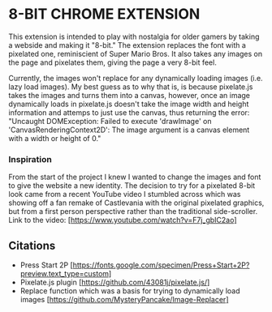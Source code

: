 # 8-BIT CHROME EXTENSION

This extension is intended to play with nostalgia for older gamers by taking a webside and making it "8-bit." The extension replaces the font with a pixelated one, reminiscient of Super Mario Bros. It also takes any images on the page and pixelates them, giving the page a very 8-bit feel. 

Currently, the images won't replace for any dynamically loading images (i.e. lazy load images).
My best guess as to why that is, is because pixelate.js takes the images and turns them into a canvas, however, once an image dynamically loads in pixelate.js doesn't take the image width and height information and attemps to just use the canvas, thus returning the error: 
"Uncaught DOMException: Failed to execute 'drawImage' on 'CanvasRenderingContext2D': The image argument is a canvas element with a width or height of 0."


### Inspiration
From the start of the project I knew I wanted to change the images and font to give the website a new identity. The decision to try for a pixelated 8-bit look came from a recent YouTube video I stumbled across which was showing off a fan remake of Castlevania with the original pixelated graphics, but from a first person perspective rather than the traditional side-scroller. Link to the video: [https://www.youtube.com/watch?v=F7j_gbIC2ao]


## Citations

* Press Start 2P [https://fonts.google.com/specimen/Press+Start+2P?preview.text_type=custom]
* Pixelate.js plugin [https://github.com/43081j/pixelate.js/]
* Replace function which was a basis for trying to dynamically load images [https://github.com/MysteryPancake/Image-Replacer]